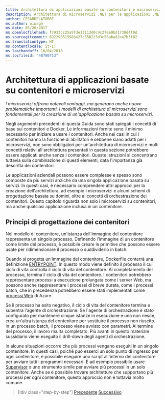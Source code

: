 ```yaml
---
title: Architettura di applicazioni basate su contenitori e microservizi
description: Architettura di microservizi .NET per le applicazioni .NET incluse in contenitori | Architettura di applicazioni .NET basate su contenitori e microservizi
author: CESARDELATORRE
ms.author: wiwagn
ms.date: 05/26/2017
ms.openlocfilehash: f7933cc25a5fde13113d0c9c278e9bd1730d4f9d
ms.sourcegitcommit: 69229651598b427c550223d3c58aba82e47b3f82
ms.translationtype: HT
ms.contentlocale: it-IT
ms.lasthandoff: 10/04/2018
ms.locfileid: "48780713"
---
```

# <a name="architecting-container--and-microservice-based-applications"></a>Architettura di applicazioni basate su contenitori e microservizi

*I microservizi offrono notevoli vantaggi, ma generano anche nuove problematiche importanti. I modelli di architettura di microservizi sono fondamentali per la creazione di un'applicazione basata su microservizi.*

Negli argomenti precedenti di questa Guida sono stati spiegati i concetti di base sui contenitori e Docker. Le informazioni fornite sono il minimo necessario per iniziare a usare i contenitori. Anche nei casi in cui i contenitori hanno la funzione di abilitatori e sebbene siano adatti per i microservizi, non sono obbligatori per un'architettura di microservizi e molti concetti relativi all'architettura presentati in questa sezione potrebbero essere applicati anche senza i contenitori. Queste istruzioni si concentrano tuttavia sulla combinazione di questi elementi, data l'importanza già descritta dei contenitori.

Le applicazioni aziendali possono essere complesse e spesso sono composte da più servizi anziché da una singola applicazione basata su servizi. In questi casi, è necessario comprendere altri approcci per la creazione dell'architettura, ad esempio i microservizi e alcuni schemi di progettazione basata su domini, oltre ai concetti di orchestrazione dei contenitori. Questo capitolo riguarda non solo i microservizi su contenitori, ma anche qualsiasi applicazione inclusa in un contenitore.

## <a name="container-design-principles"></a>Principi di progettazione dei contenitori

Nel modello di contenitore, un'istanza dell'immagine del contenitore rappresenta un singolo processo. Definendo l'immagine di un contenitore come limite del processo, è possibile creare le primitive che possono essere usate per ridimensionare il processo o suddividerlo in batch.

Quando si progetta un'immagine del contenitore, Dockerfile conterrà una definizione [ENTRYPOINT](https://docs.docker.com/engine/reference/builder/). In questo modo viene definito il processo il cui ciclo di vita controlla il ciclo di vita del contenitore. Al completamento del processo, termina il ciclo di vita del contenitore. I contenitori potrebbero rappresentare processi a esecuzione prolungata come i server Web, ma possono anche rappresentare i processi di breve durata, come i processi batch, che in precedenza potrebbero essere stati implementati come [processi Web](https://docs.microsoft.com/azure/app-service-web/websites-webjobs-resources) di Azure.

Se il processo ha esito negativo, il ciclo di vita del contenitore termina e subentra l'agente di orchestrazione. Se l'agente di orchestrazione è stato configurato per mantenere cinque istanze in esecuzione e una non riesce, crea un'altra istanza del contenitore per sostituire il processo non riuscito. In un processo batch, il processo viene avviato con parametri. Al termine del processo, il lavoro risulta completato. Più avanti in questo materiale sussidiario viene eseguito il drill-down degli agenti di orchestrazione.

In alcune situazioni occorre che più processi vengano eseguiti in un singolo contenitore. In questi casi, poiché può esserci un solo punto di ingresso per ogni contenitore, è possibile eseguire uno script all'interno del contenitore per avviare tutti i programmi necessari. È ad esempio possibile usare [Supervisor](http://supervisord.org/) o uno strumento simile per avviare più processi in un solo contenitore. Anche se è possibile trovare architetture che supportano più processi per ogni contenitore, questo approccio non è tuttavia molto comune.


>[!div class="step-by-step"]
[Precedente](../net-core-net-framework-containers/official-net-docker-images.md)
[Successivo](containerize-monolithic-applications.md)

